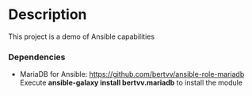 # Description

This project is a demo of Ansible capabilities

### Dependencies

* MariaDB for Ansible: https://github.com/bertvv/ansible-role-mariadb
Execute **ansible-galaxy install bertvv.mariadb** to install the module
